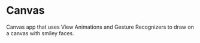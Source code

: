 # Canvas

Canvas app that uses View Animations and Gesture Recognizers to draw on a canvas with smiley faces.
